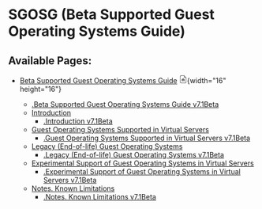 # SGOSG (Beta Supported Guest Operating Systems Guide)

## Available Pages:

-   [Beta Supported Guest Operating Systems Guide](Beta_Supported_Guest_Operating_Systems_Guide) ![](images/icons/contenttypes/home_page_16.png){width="16" height="16"}
    -   [.Beta Supported Guest Operating Systems Guide v7.1Beta](.Beta_Supported_Guest_Operating_Systems_Guide_v7.1Beta)

    <!-- -->

    -   [Introduction](Introduction)
        -   [.Introduction v7.1Beta](.Introduction_v7.1Beta)

    <!-- -->

    -   [Guest Operating Systems Supported in Virtual Servers](Guest_Operating_Systems_Supported_in_Virtual_Servers)
        -   [.Guest Operating Systems Supported in Virtual Servers v7.1Beta](.Guest_Operating_Systems_Supported_in_Virtual_Servers_v7.1Beta)

    <!-- -->

    -   [Legacy (End-of-life) Guest Operating Systems](Legacy_End-of-life_Guest_Operating_Systems)
        -   [.Legacy (End-of-life) Guest Operating Systems v7.1Beta](.Legacy_End-of-life_Guest_Operating_Systems_v7.1Beta)

    <!-- -->

    -   [Experimental Support of Guest Operating Systems in Virtual Servers](Experimental_Support_of_Guest_Operating_Systems_in_Virtual_Servers)
        -   [.Experimental Support of Guest Operating Systems in Virtual Servers v7.1Beta](.Experimental_Support_of_Guest_Operating_Systems_in_Virtual_Servers_v7.1Beta)

    <!-- -->

    -   [Notes. Known Limitations](Notes._Known_Limitations)
        -   [.Notes. Known Limitations v7.1Beta](.Notes._Known_Limitations_v7.1Beta)


